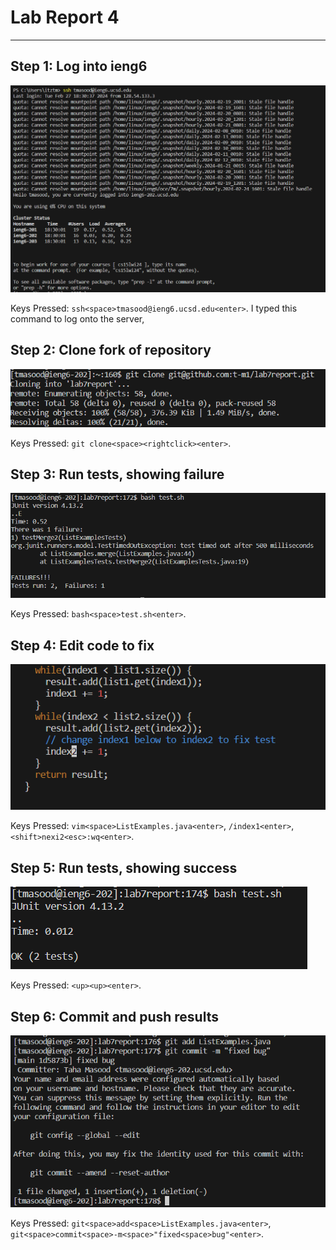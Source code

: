 # **Lab Report 4**

***

## Step 1: Log into ieng6
![Image](7image1.png)

Keys Pressed: `ssh<space>tmasood@ieng6.ucsd.edu<enter>`. I typed this command to log onto the server, 
## Step 2: Clone fork of repository
![Image](7image2.png)

Keys Pressed: `git clone<space><rightclick><enter>`.
## Step 3: Run tests, showing failure
![Image](7image3.png)

Keys Pressed: `bash<space>test.sh<enter>`.
## Step 4: Edit code to fix
![Image](7image4.png)

Keys Pressed: `vim<space>ListExamples.java<enter>`, `/index1<enter>`, `<shift>nexi2<esc>:wq<enter>`. 
## Step 5: Run tests, showing success
![Image](7image5.png)

Keys Pressed: `<up><up><enter>`.
## Step 6: Commit and push results
![Image](7image6.png)

Keys Pressed: `git<space>add<space>ListExamples.java<enter>`, `git<space>commit<space>-m<space>"fixed<space>bug"<enter>`.
